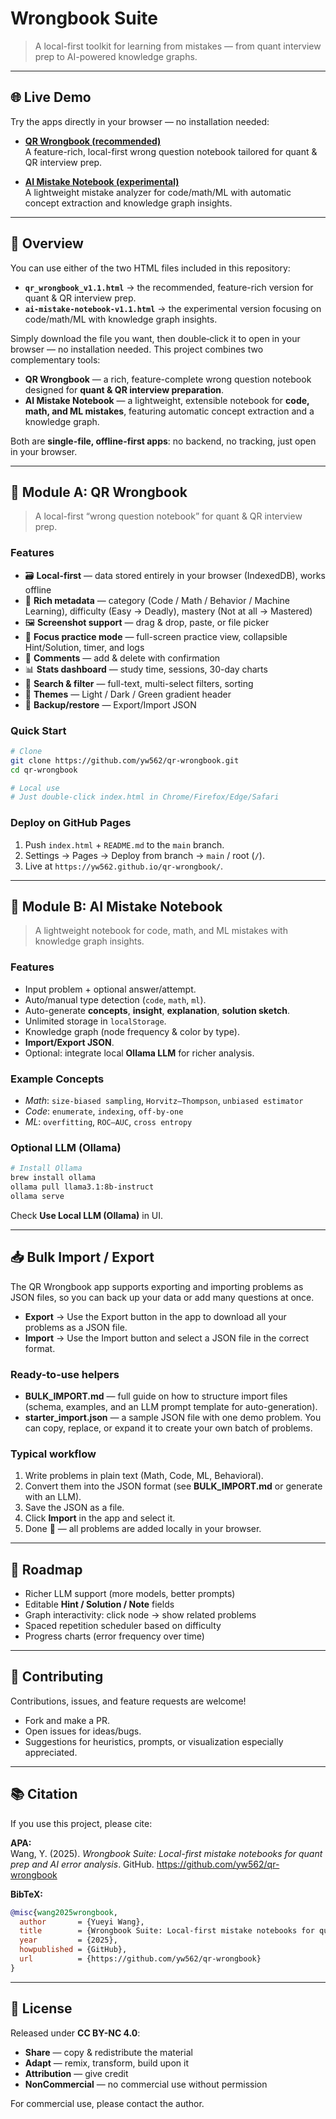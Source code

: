 # Wrongbook Suite

> A local-first toolkit for learning from mistakes — from quant interview prep to AI-powered knowledge graphs.

---

## 🌐 Live Demo
Try the apps directly in your browser — no installation needed:

- **[QR Wrongbook (recommended)](https://yw562.github.io/qr-wrongbook/qr_wrongbook_v1.1.html)**  
  A feature-rich, local-first wrong question notebook tailored for quant & QR interview prep.

- **[AI Mistake Notebook (experimental)](https://yw562.github.io/qr-wrongbook/ai-mistake-notebook-v1.1.html)**  
  A lightweight mistake analyzer for code/math/ML with automatic concept extraction and knowledge graph insights.

---

## 📖 Overview
You can use either of the two HTML files included in this repository:
- **`qr_wrongbook_v1.1.html`** → the recommended, feature-rich version for quant & QR interview prep.
- **`ai-mistake-notebook-v1.1.html`** → the experimental version focusing on code/math/ML with knowledge graph insights.

Simply download the file you want, then double‑click it to open in your browser — no installation needed.
This project combines two complementary tools:
- **QR Wrongbook** — a rich, feature-complete wrong question notebook designed for **quant & QR interview preparation**.
- **AI Mistake Notebook** — a lightweight, extensible notebook for **code, math, and ML mistakes**, featuring automatic concept extraction and a knowledge graph.

Both are **single-file, offline-first apps**: no backend, no tracking, just open in your browser.

---

## 🔹 Module A: QR Wrongbook
> A local-first “wrong question notebook” for quant & QR interview prep.

### Features
* 🗃️ **Local-first** — data stored entirely in your browser (IndexedDB), works offline
* 🧠 **Rich metadata** — category (Code / Math / Behavior / Machine Learning), difficulty (Easy → Deadly), mastery (Not at all → Mastered)
* 🖼️ **Screenshot support** — drag & drop, paste, or file picker
* 🧪 **Focus practice mode** — full-screen practice view, collapsible Hint/Solution, timer, and logs
* 💬 **Comments** — add & delete with confirmation
* 📊 **Stats dashboard** — study time, sessions, 30-day charts
* 🔎 **Search & filter** — full-text, multi-select filters, sorting
* 🎨 **Themes** — Light / Dark / Green gradient header
* 🔐 **Backup/restore** — Export/Import JSON

### Quick Start
```bash
# Clone
git clone https://github.com/yw562/qr-wrongbook.git
cd qr-wrongbook

# Local use
# Just double-click index.html in Chrome/Firefox/Edge/Safari
```

### Deploy on GitHub Pages
1. Push `index.html` + `README.md` to the `main` branch.
2. Settings → Pages → Deploy from branch → `main` / root (`/`).
3. Live at `https://yw562.github.io/qr-wrongbook/`.

---

## 🔹 Module B: AI Mistake Notebook
> A lightweight notebook for code, math, and ML mistakes with knowledge graph insights.

### Features
- Input problem + optional answer/attempt.
- Auto/manual type detection (`code`, `math`, `ml`).
- Auto-generate **concepts**, **insight**, **explanation**, **solution sketch**.
- Unlimited storage in `localStorage`.
- Knowledge graph (node frequency & color by type).
- **Import/Export JSON**.
- Optional: integrate local **Ollama LLM** for richer analysis.

### Example Concepts
- *Math*: `size-biased sampling`, `Horvitz–Thompson`, `unbiased estimator`
- *Code*: `enumerate`, `indexing`, `off-by-one`
- *ML*: `overfitting`, `ROC–AUC`, `cross entropy`

### Optional LLM (Ollama)
```bash
# Install Ollama
brew install ollama
ollama pull llama3.1:8b-instruct
ollama serve
```
Check **Use Local LLM (Ollama)** in UI.

---

## 📥 Bulk Import / Export
The QR Wrongbook app supports exporting and importing problems as JSON files, so you can back up your data or add many questions at once.

- **Export** → Use the Export button in the app to download all your problems as a JSON file.  
- **Import** → Use the Import button and select a JSON file in the correct format.

### Ready-to-use helpers
- **BULK_IMPORT.md** — full guide on how to structure import files (schema, examples, and an LLM prompt template for auto-generation).  
- **starter_import.json** — a sample JSON file with one demo problem. You can copy, replace, or expand it to create your own batch of problems.

### Typical workflow
1. Write problems in plain text (Math, Code, ML, Behavioral).  
2. Convert them into the JSON format (see **BULK_IMPORT.md** or generate with an LLM).  
3. Save the JSON as a file.  
4. Click **Import** in the app and select it.  
5. Done 🎉 — all problems are added locally in your browser.

---

## 🔮 Roadmap
- Richer LLM support (more models, better prompts)
- Editable **Hint / Solution / Note** fields
- Graph interactivity: click node → show related problems
- Spaced repetition scheduler based on difficulty
- Progress charts (error frequency over time)

---

## 🤝 Contributing
Contributions, issues, and feature requests are welcome!
- Fork and make a PR.
- Open issues for ideas/bugs.
- Suggestions for heuristics, prompts, or visualization especially appreciated.

---

## 📚 Citation
If you use this project, please cite:

**APA:**  
Wang, Y. (2025). *Wrongbook Suite: Local-first mistake notebooks for quant prep and AI error analysis*. GitHub. https://github.com/yw562/qr-wrongbook

**BibTeX:**
```bibtex
@misc{wang2025wrongbook,
  author       = {Yueyi Wang},
  title        = {Wrongbook Suite: Local-first mistake notebooks for quant prep and AI error analysis},
  year         = {2025},
  howpublished = {GitHub},
  url          = {https://github.com/yw562/qr-wrongbook}
}
```

---

## 📜 License
Released under **CC BY-NC 4.0**:
- **Share** — copy & redistribute the material
- **Adapt** — remix, transform, build upon it
- **Attribution** — give credit
- **NonCommercial** — no commercial use without permission

For commercial use, please contact the author.
